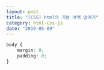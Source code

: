 ```yaml
---
layout: post
title: "[CSS] html의 기본 여백 없애기"
category: html-css-js
date: "2019-05-09"
---
```


```css
body {
    margin: 0;
    padding: 0;
}
```